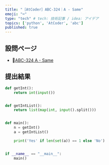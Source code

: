 ```yaml
---
title: "［AtCoder］ABC-324｜A - Same"
emoji: "⌨️"
type: "tech" # tech: 技術記事 / idea: アイデア
topics: ['python', 'AtCoder', 'abc']
published: true
---
```


## 設問ページ

- 🔗[ABC-324 A - Same](https://atcoder.jp/contests/abc324/tasks/abc324_a)

## 提出結果

```python
def getInt():
    return int(input())


def getIntList():
    return list(map(int, input().split()))


def main():
    n = getInt()
    a = getIntList()

    print('Yes' if len(set(a)) == 1 else 'No')


if __name__ == "__main__":
    main()
```

